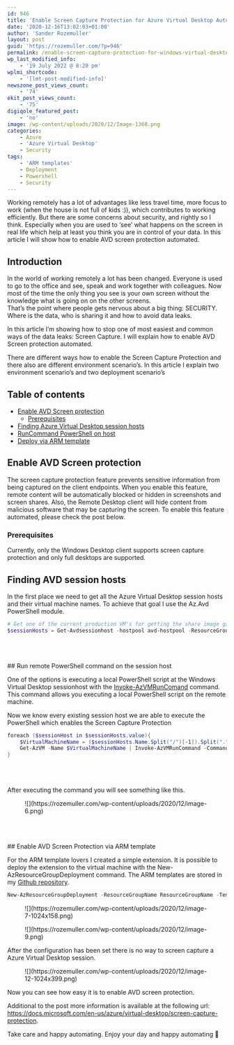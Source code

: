 ```yaml
---
id: 946
title: 'Enable Screen Capture Protection for Azure Virtual Desktop Automated'
date: '2020-12-16T13:02:03+01:00'
author: 'Sander Rozemuller'
layout: post
guid: 'https://rozemuller.com/?p=946'
permalink: /enable-screen-capture-protection-for-windows-virtual-desktop-automated/
wp_last_modified_info:
    - '19 July 2022 @ 8:20 pm'
wplmi_shortcode:
    - '[lmt-post-modified-info]'
newszone_post_views_count:
    - '74'
ekit_post_views_count:
    - '75'
digiqole_featured_post:
    - 'no'
image: /wp-content/uploads/2020/12/Image-1368.png
categories:
    - Azure
    - 'Azure Virtual Desktop'
    - Security
tags:
    - 'ARM templates'
    - Deployment
    - Powershell
    - Security
---
```


Working remotely has a lot of advantages like less travel time, more focus to work (when the house is not full of kids :)), which contributes to working efficiently. But there are some concerns about security, and rightly so I think. Especially when you are used to ‘see’ what happens on the screen in real life which help at least you think you are in control of your data. In this article I will show how to enable AVD screen protection automated.

## Introduction

In the world of working remotely a lot has been changed. Everyone is used to go to the office and see, speak and work together with colleagues. Now most of the time the only thing you see is your own screen without the knowledge what is going on on the other screens.   
That’s the point where people gets nervous about a big thing: SECURITY. Where is the data, who is sharing it and how to avoid data leaks.

In this article I’m showing how to stop one of most easiest and common ways of the data leaks: Screen Capture. I will explain how to enable AVD Screen protection automated.

There are different ways how to enable the Screen Capture Protection and there also are different environment scenario’s. In this article I explain two environment scenario’s and two deployment scenario’s

## Table of contents

- [Enable AVD Screen protection](#avd-screen-protection)
    - [Prerequisites](#prereq)
- [Finding Azure Virtual Desktop session hosts](#hosts)
- [RunCommand PowerShell on host](#remote-powershell)
- [Deploy via ARM template](#arm)

## Enable AVD Screen protection 

The screen capture protection feature prevents sensitive information from being captured on the client endpoints. When you enable this feature, remote content will be automatically blocked or hidden in screenshots and screen shares. Also, the Remote Desktop client will hide content from malicious software that may be capturing the screen. To enable this feature automated, please check the post below.

### Prerequisites

Currently, only the Windows Desktop client supports screen capture protection and only full desktops are supported.

## Finding AVD session hosts

In the first place we need to get all the Azure Virtual Desktop session hosts and their virtual machine names. To achieve that goal I use the Az.Avd PowerShell module.

```powershell
# Get one of the current production VM's for getting the share image gallery info
$sessionHosts = Get-Avdsessionhost -hostpool avd-hostpool -ResourceGroupName rg-demo-avd-01
```

<div aria-hidden="true" class="wp-block-spacer" style="height:50px"></div>## Run remote PowerShell command on the session host

One of the options is executing a local PowerShell script at the Windows Virtual Desktop sessionhost with the [Invoke-AzVMRunComand](https://docs.microsoft.com/en-us/powershell/module/az.compute/invoke-azvmruncommand?view=azps-5.2.0) command. This command allows you executing a local PowerShell script on the remote machine.

Now we know every existing session host we are able to execute the PowerShell which enables the Screen Capture Protection

```powershell
foreach ($sessionHost in $sessionHosts.value){
    $VirtualMachineName = ($sessionHosts.Name.Split("/")[-1]).Split(".")[0]
    Get-AzVM -Name $VirtualMachineName | Invoke-AzVMRunCommand -CommandId 'RunPowerShellScript' -ScriptPath [PathToLocalScript]
}
```

<div aria-hidden="true" class="wp-block-spacer" style="height:50px"></div>After executing the command you will see something like this.

<figure class="wp-block-image size-large">![](https://rozemuller.com/wp-content/uploads/2020/12/image-6.png)</figure><div aria-hidden="true" class="wp-block-spacer" style="height:50px"></div>## Enable AVD Screen Protection via ARM template

For the ARM template lovers I created a simple extension. It is possible to deploy the extension to the virtual machine with the New-AzResourceGroupDeployment command. The ARM templates are stored in my [Github repository](https://github.com/srozemuller/Windows-Virtual-Desktop/tree/master/Security).

```powershell
New-AzResourceGroupDeployment -ResourceGroupName ResourceGroupName -TemplateUri https://raw.githubusercontent.com/srozemuller/Windows-Virtual-Desktop/master/Security/Extensions/deploy-WvdScpExtension.json -vmName cust-wvd-1
```

<figure class="wp-block-image size-large is-resized">![](https://rozemuller.com/wp-content/uploads/2020/12/image-7-1024x158.png)</figure><figure class="wp-block-image size-large is-resized">![](https://rozemuller.com/wp-content/uploads/2020/12/image-9.png)</figure>After the configuration has been set there is no way to screen capture a Azure Virtual Desktop session.

<figure class="wp-block-image size-large is-resized">![](https://rozemuller.com/wp-content/uploads/2020/12/image-12-1024x399.png)</figure>Now you can see how easy it is to enable AVD screen protection.

Additional to the post more information is available at the following url: <https://docs.microsoft.com/en-us/azure/virtual-desktop/screen-capture-protection>.

Take care and happy automating. Enjoy your day and happy automating 👋